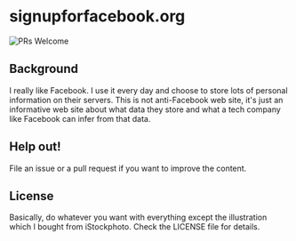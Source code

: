 # signupforfacebook.org

![PRs Welcome](https://img.shields.io/badge/PRs-welcome-brightgreen.svg?style=flat-square)

## Background

I really like Facebook. I use it every day and choose to store lots of personal information on their servers. This is not anti-Facebook web site, it's just an informative web site about what data they store and what a tech company like Facebook can infer from that data.

## Help out!

File an issue or a pull request if you want to improve the content.

## License

Basically, do whatever you want with everything except the illustration which I bought from iStockphoto. Check the LICENSE file for details.

